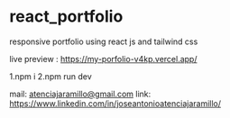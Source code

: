 # react_portfolio

responsive portfolio using react js and tailwind css

live preview : https://my-porfolio-v4kp.vercel.app/

1.npm i
2.npm run dev

mail: atenciajaramillo@gmail.com
link: https://www.linkedin.com/in/joseantonioatenciajaramillo/
